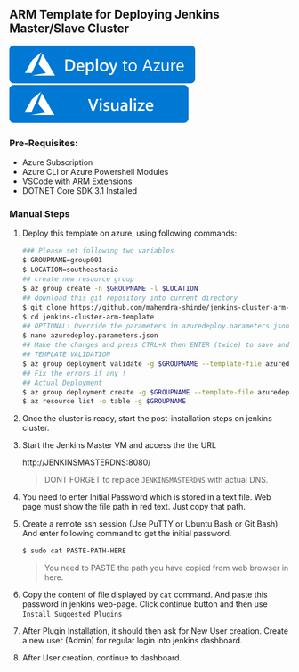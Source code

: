 ## ARM Template for Deploying Jenkins Master/Slave Cluster

[![Deploy To Azure](https://raw.githubusercontent.com/Azure/azure-quickstart-templates/master/1-CONTRIBUTION-GUIDE/images/deploytoazure.svg?sanitize=true)](https://raw.githubusercontent.com/mahendra-shinde/jenkins-cluster-arm-template/master/azuredeploy.json)
[![Visualize](https://raw.githubusercontent.com/Azure/azure-quickstart-templates/master/1-CONTRIBUTION-GUIDE/images/visualizebutton.svg?sanitize=true)](http://armviz.io/#/?load=https://raw.githubusercontent.com/mahendra-shinde/jenkins-cluster-arm-template/master/azuredeploy.json)   



### Pre-Requisites:
* Azure Subscription
* Azure CLI or Azure Powershell Modules
* VSCode with ARM Extensions
* DOTNET Core SDK 3.1 Installed

### Manual Steps

1. Deploy this template on azure, using following commands:

    ```bash
    ### Please set following two variables 
    $ GROUPNAME=group001
    $ LOCATION=southeastasia
    ## create new resource group
    $ az group create -n $GROUPNAME -l $LOCATION
    ## download this git repository into current directory
    $ git clone https://github.com/mahendra-shinde/jenkins-cluster-arm-template.git
    $ cd jenkins-cluster-arm-template
    ## OPTIONAL: Override the parameters in azuredeploy.parameters.json
    $ nano azuredeploy.parameters.json
    ## Make the changes and press CTRL+X then ENTER (twice) to save and quit
    ## TEMPLATE VALIDATION
    $ az group deployment validate -g $GROUPNAME --template-file azuredeploy.json --parameters @azuredeploy.parameters.json --debug
    ## Fix the errors if any !
    ## Actual Deployment 
    $ az group deployment create -g $GROUPNAME --template-file azuredeploy.json --parameters @azuredeploy.parameters.json 
    $ az resource list -o table -g $GROUPNAME
    ```

2.  Once the cluster is ready, start the post-installation steps on jenkins cluster.

3.  Start the Jenkins Master VM and access the the URL 

    http://JENKINSMASTERDNS:8080/

    > DONT FORGET to replace `JENKINSMASTERDNS` with actual DNS.

3.  You need to enter Initial Password which is stored in a text file. Web page must show the file path in red text. Just copy that path.

4.  Create a remote ssh session (Use PuTTY or Ubuntu Bash or Git Bash)
    And enter following command to get the initial password.

    ```bash
    $ sudo cat PASTE-PATH-HERE
    ```
    > You need to PASTE the path you have copied from web browser in here.

5.  Copy the content of file displayed by `cat` command.
    And paste this password in jenkins web-page. Click continue button and then use `Install Suggested Plugins`

6.  After Plugin Installation, it should then ask for New User creation. Create a new user (Admin) for regular login into jenkins dashboard. 

7.  After User creation, continue to dashboard.

